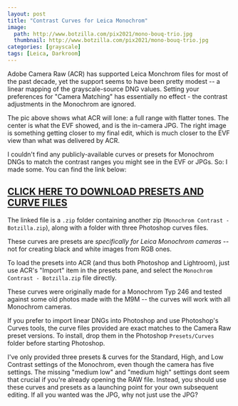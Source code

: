 ```yaml
---
layout: post
title: "Contrast Curves for Leica Monochrom"
image:
  path: http://www.botzilla.com/pix2021/mono-bouq-trio.jpg
  thumbnail: http://www.botzilla.com/pix2021/mono-bouq-trio.jpg
categories: [grayscale]
tags: [Leica, Darkroom]
---
```


Adobe Camera Raw (ACR) has supported Leica Monchrom files for most of the past decade, yet the support seems to have been pretty modest -- a linear mapping of the grayscale-source DNG values. Setting your preferences for "Camera Matching" has essentially no effect - the contrast adjustments in the Monochrom are ignored.

The pic above shows what ACR will lone: a full range with flatter tones. The center is what the EVF showed, and is the in-camera JPG. The right image is something getting closer to my final edit, which is much closer to the EVF view than what was delivered by ACR.

I couldn't find any publicly-available curves or presets for Monochrom DNGs to match the contrast ranges you might see in the EVF or JPGs. So: I made some. You can find the link below:

<!--more-->

## <a href="http://www.botzilla.com/assets/2021/Monochrom-Contrast-Presets.zip">CLICK HERE TO DOWNLOAD PRESETS AND CURVE FILES</a>

The linked file is a `.zip` folder containing another zip (`Monochrom Contrast - Botzilla.zip`), along with a folder with three Photoshop curves files.

These curves are presets are _specifically for Leica Monochrom cameras_ -- not for creating black and white images from RGB ones.

To load the presets into ACR (and thus both Photoshop and Lightroom), just use ACR's "Import" item in the presets pane, and select the `Monochrom Contrast - Botzilla.zip` file directly.

These curves were originally made for a Monochrom Typ 246 and tested against some old photos made with the M9M -- the curves will work with all Monochrom cameras.

If you prefer to import linear DNGs into Photoshop and use Photoshop's Curves tools, the curve files provided are exact matches to the Camera Raw preset versions. To install, drop them in the Photoshop `Presets/Curves` folder before starting Photoshop.

I've only provided three presets & curves for the Standard, High, and Low Contrast settings of the Monochrom, even though the camera has five settings. The missing "medium low" and "medium high" settings dont seem that crucial if you're already opening the RAW file. Instead, you should use these curves and presets as a launching point for your own subsequent editing. If all you wanted was the JPG, why not just use the JPG?


